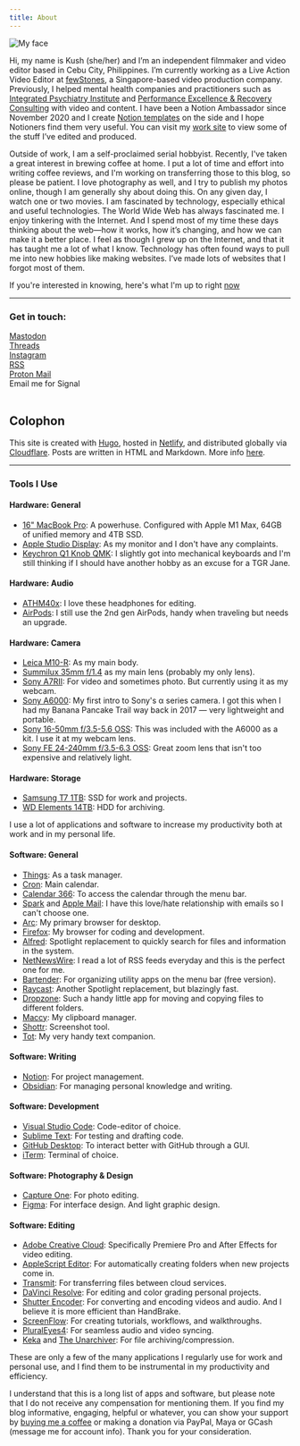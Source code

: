 ```yaml
---
title: About
---
```


![My face](/media/Kushaiah.jpg "Hello")

Hi, my name is Kush (she/her) and I’m an independent filmmaker and video editor based in Cebu City, Philippines.
I’m currently working as a Live Action Video Editor at [fewStones](https://fewstones.com/), a Singapore-based video production company.
Previously, I helped mental health companies and practitioners such as [Integrated Psychiatry Institute](https://psychiatryinstitute.com/) and [Performance Excellence & Recovery Consulting](https://www.trainwithperc.com) with video and content. I have been a Notion Ambassador since November 2020 and I create [Notion templates](https://krabf.gumroad.com) on the side and I hope Notioners find them very useful. You can visit my [work site](https://krabf.com/works) to view some of the stuff I’ve edited and produced.

Outside of work, I am a self-proclaimed serial hobbyist. Recently, I've taken a great interest in brewing coffee at home. I put a lot of time and effort into writing coffee reviews, and I'm working on transferring those to this blog, so please be patient. I love photography as well, and I try to publish my photos online, though I am generally shy about doing this. On any given day, I watch one or two movies. I am fascinated by technology, especially ethical and useful technologies. The World Wide Web has always fascinated me. I enjoy tinkering with the Internet. And I spend most of my time these days thinking about the web—how it works, how it’s changing, and how we can make it a better place. I feel as though I grew up on the Internet, and that it has taught me a lot of what I know. Technology has often found ways to pull me into new hobbies like making websites. I’ve made lots of websites that I forgot most of them.


If you're interested in knowing, here's what I'm up to right [now](/now)


<hr>


### Get in touch:  
<a rel="me" href="https://mastodon.social/@krabf">Mastodon</a>\
<a href="https://www.threads.net/@krabf" rel="me">Threads</a>\
<a href="http://instagram.com/krabf" rel="me">Instagram</a>\
<a href="/index.xml" type="application/rss+xml">RSS</a>\
[Proton Mail](mailto:krabf@protonmail.com)\
Email me for Signal  
<br>

## Colophon
This site is created with [Hugo](https://gohugo.io/), hosted in [Netlify](https://www.netlify.com/), and distributed globally via [Cloudflare](https://www.cloudflare.com/). Posts are written in HTML and Markdown. More info [here](/colophon).


<hr>


### Tools I Use




#### Hardware: General
- [16" MacBook Pro](https://support.apple.com/kb/SP858?locale=en_US): A powerhuse. Configured with Apple M1 Max, 64GB of unified memory and 4TB SSD.
- [Apple Studio Display](https://www.apple.com/ph/studio-display/): As my monitor and I don't have any complaints.
- [Keychron Q1 Knob QMK](https://www.keychron.com/products/keychron-q2-qmk-custom-mechanical-keyboard?variant=40218169147481): I slightly got into mechanical keyboards and I'm still thinking if I should have another hobby as an excuse for a TGR Jane.


#### Hardware: Audio
- [ATHM40x](https://www.audio-technica.com/en-eu/ath-m40x): I love these headphones for editing.
- [AirPods](https://www.apple.com/ph/shop/product/MV7N2ZA/A/airpods-with-charging-case): I still use the 2nd gen AirPods, handy when traveling but needs an upgrade.

#### Hardware: Camera
-  [Leica M10-R](https://leica-camera.com/en-int/photography/cameras/m/m10-r-black/details): As my main body.
- [Summilux 35mm f/1.4](https://leica-camera.com/en-int/photography/lenses/m/summilux-m-35mm-f1-4-asph-black) as my main lens (probably my only lens).
- [Sony A7RII](https://electronics.sony.com/imaging/interchangeable-lens-cameras/full-frame/p/ilce7rm2-b): For video and sometimes photo. But currently using it as my webcam.
- [Sony A6000](https://www.sony-asia.com/electronics/interchangeable-lens-cameras/ilce-6000-body-kit): My first intro to Sony's α series camera. I got this when I had my Banana Pancake Trail way back in 2017 — very lightweight and portable.
- [Sony 16-50mm f/3.5-5.6 OSS](https://www.sony.com.ph/electronics/camera-lenses/selp1650): This was included with the A6000 as a kit. I use it at my webcam lens.
- [Sony FE 24-240mm f/3.5-6.3 OSS](https://www.sony.com.ph/electronics/camera-lenses/sel24240): Great zoom lens that isn't too expensive and relatively light.

#### Hardware: Storage
- [Samsung T7 1TB](https://www.samsung.com/us/computing/memory-storage/portable-solid-state-drives/portable-ssd-t7-usb-3-2-1tb--gray--mu-pc1t0t-am/): SSD for work and projects.
- [WD Elements 14TB](https://www.westerndigital.com/en-ap/products/external-drives/wd-elements-desktop-usb-3-0-hdd#WDBBKG0140HBK-AESN): HDD for archiving.


I use a lot of applications and software to increase my productivity both at work and in my personal life.


#### Software: General
- [Things](https://culturedcode.com/): As a task manager.
- [Cron](https://cron.com/): Main calendar.
- [Calendar 366](https://nspektor.com/en): To access the calendar through the menu bar.
- [Spark](https://sparkmailapp.com/) and [Apple Mail](https://support.apple.com/en-gb/guide/mail/welcome/mac): I have this love/hate relationship with emails so I can't choose one.
- [Arc](https://arc.net/): My primary browser for desktop.
- [Firefox](https://www.mozilla.org/en-US/firefox/new/): My browser for coding and development.
- [Alfred](https://www.alfredapp.com/): Spotlight replacement to quickly search for files and information in the system.
- [NetNewsWire](https://netnewswire.com/): I read a lot of RSS feeds everyday and this is the perfect one for me.
- [Bartender](https://www.macbartender.com/): For organizing utility apps on the menu bar (free version).
- [Raycast](https://www.raycast.com/): Another Spotlight replacement, but blazingly fast.
- [Dropzone](https://aptonic.com): Such a handy little app for moving and copying files to different folders.
- [Maccy](https://maccy.app/): My clipboard manager.
- [Shottr](https://shottr.cc/): Screenshot tool.
- [Tot](https://tot.rocks/): My very handy text companion.


#### Software: Writing
- [Notion](https://www.notion.so/): For project management.
- [Obsidian](https://obsidian.md/): For managing personal knowledge and writing.


#### Software: Development
- [Visual Studio Code](https://code.visualstudio.com/): Code-editor of choice.
- [Sublime Text](https://www.sublimetext.com/): For testing and drafting code.
- [GitHub Desktop](https://desktop.github.com/): To interact better with GitHub through a GUI.
- [iTerm](https://iterm2.com/): Terminal of choice.


#### Software: Photography & Design
- [Capture One](https://www.captureone.com/en): For photo editing.
- [Figma](https://www.figma.com/): For interface design. And light graphic design.


#### Software: Editing
- [Adobe Creative Cloud](https://www.adobe.com/ph_en/creativecloud.html): Specifically Premiere Pro and After Effects for video editing.
- [AppleScript Editor](https://support.apple.com/en-ph/guide/script-editor/welcome/mac): For automatically creating folders when new projects come in.
- [Transmit](https://panic.com/transmit/): For transferring files between cloud services.
- [DaVinci Resolve](https://www.blackmagicdesign.com/products/davinciresolve): For editing and color grading personal projects.
- [Shutter Encoder](https://www.shutterencoder.com/): For converting and encoding videos and audio. And I believe it is more efficient than HandBrake.
- [ScreenFlow](https://www.telestream.net/screenflow/): For creating tutorials, workflows, and walkthroughs.
- [PluralEyes4](https://www.maxon.net/en/red-giant/pluraleyes): For seamless audio and video syncing.
- [Keka](https://www.keka.io/) and [The Unarchiver](https://theunarchiver.com/): For file archiving/compression.


These are only a few of the many applications I regularly use for work and personal use, and I find them to be instrumental in my productivity and efficiency.

I understand that this is a long list of apps and software, but please note that I do not receive any compensation for mentioning them. If you find my blog informative, engaging, helpful or whatever, you can show your support by [buying me a coffee](https://www.buymeacoffee.com/krabf) or making a donation via PayPal, Maya or GCash (message me for account info). Thank you for your consideration.